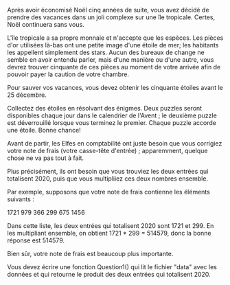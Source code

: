 Après avoir économisé Noël cinq années de suite, vous avez décidé de prendre des vacances dans un joli complexe
 sur une île tropicale. Certes, Noël continuera sans vous.

L'île tropicale a sa propre monnaie et n'accepte que les espèces. Les pièces d'or utilisées là-bas ont
 une petite image d'une étoile de mer; les habitants les appellent simplement des stars. Aucun des bureaux de change ne semble en avoir entendu parler, mais d'une manière ou d'une autre, vous devrez trouver cinquante de ces pièces au moment de votre arrivée afin de pouvoir payer la caution de votre chambre.

Pour sauver vos vacances, vous devez obtenir les cinquante étoiles avant le 25 décembre.

Collectez des étoiles en résolvant des énigmes. Deux puzzles seront disponibles chaque jour dans le calendrier de l'Avent ; le deuxième puzzle est déverrouillé lorsque vous terminez le premier. Chaque puzzle accorde une étoile. Bonne chance!

Avant de partir, les Elfes en comptabilité ont juste besoin que vous corrigiez votre note de frais (votre casse-tête d'entrée) ; apparemment, quelque chose ne va pas tout à fait.

Plus précisément, ils ont besoin que vous trouviez les deux entrées qui totalisent 2020, puis que vous multipliiez ces deux nombres ensemble.

Par exemple, supposons que votre note de frais contienne les éléments suivants :

1721
979
366
299
675
1456

Dans cette liste, les deux entrées qui totalisent 2020 sont 1721 et 299. En les multipliant ensemble, on obtient 1721 * 299 = 514579, donc la bonne réponse est 514579.

Bien sûr, votre note de frais est beaucoup plus importante. 

Vous devez écrire une fonction Question1() qui lit le fichier "data" avec les données
et qui retourne le produit des deux entrées qui totalisent 2020.

